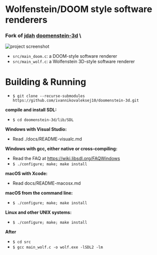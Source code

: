 # Wolfenstein/DOOM style software renderers
### Fork of [jdah](https://github.com/jdah) [doomenstein-3d](https://github.com/jdah/doomenstein-3d) \

![project screenshot](screen/image.png)

* `src/main_doom.c`: a DOOM-style software renderer
* `src/main_wolf.c`: a Wolfenstein 3D-style software renderer

# Building & Running

* `$ git clone --recurse-submodules https://github.com/ivannikovaleksej10/doomenstein-3d.git` 

**compile and install SDL:**

* `$ cd doomenstein-3d/lib/SDL`

**Windows with Visual Studio:**
* Read ./docs/README-visualc.md

**Windows with gcc, either native or cross-compiling:**
* Read the FAQ at https://wiki.libsdl.org/FAQWindows
* `$ ./configure; make; make install`

**macOS with Xcode:**
* Read docs/README-macosx.md

**macOS from the command line:**
* `$ ./configure; make; make install`

**Linux and other UNIX systems:**
* `$ ./configure; make; make install`

**After**
* `$ cd src`
* `$ gcc main_wolf.c -o wolf.exe -lSDL2 -lm`
